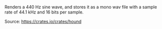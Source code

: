 Renders a 440 Hz sine wave, and stores it as a mono wav file with a sample rate of 44.1 kHz and 16 bits per sample.

Source: https://crates.io/crates/hound

